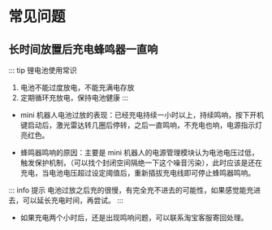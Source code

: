 # 常见问题

## 长时间放置后充电蜂鸣器一直响

::: tip 锂电池使用常识
1. 电池不能过度放电，不能充满电存放
2. 定期循环充放电，保持电池健康
:::

- mini 机器人电池过放的表现：已经充电持续一小时以上，持续鸣响，按下开机键启动后，激光雷达转几圈后停转，之后一直鸣响，不充电也响，电源指示灯亮红色。

- 蜂鸣器鸣响的原因：主要是 mini 机器人的电源管理模块认为电池电压过低，触发保护机制，（可以找个封闭空间隔绝一下这个噪音污染），此时应该是还在充电，当电池电压超过设定阈值后，重新插拔充电线即可停止蜂鸣器鸣响。

::: info 提示
电池过放之后充的很慢，有完全充不进去的可能性，如果感觉能充进去，可以延长充电时间，再尝试。
:::

- 如果充电两个小时后，还是出现鸣响问题，可以联系淘宝客服寄回处理。

